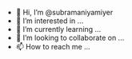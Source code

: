 - 👋 Hi, I’m @subramaniyamiyer
- 👀 I’m interested in ...
- 🌱 I’m currently learning ...
- 💞️ I’m looking to collaborate on ...
- 📫 How to reach me ...

<!---
subramaniyamiyer/subramaniyamiyer is a ✨ special ✨ repository because its `README.md` (this file) appears on your GitHub profile.
You can click the Preview link to take a look at your changes.
--->
